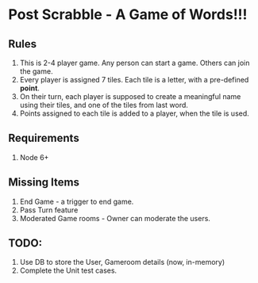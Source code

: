 # Post Scrabble - A Game of Words!!!

## Rules
1. This is 2-4 player game. Any person can start a game. Others can join the game. 
2. Every player is assigned 7 tiles. Each tile is a letter, with a pre-defined **point**.
3. On their turn, each player is supposed to create a meaningful name using their tiles, and one of the tiles from last word. 
4. Points assigned to each tile is added to a player, when the tile is used. 

## Requirements
1. Node 6+

## Missing Items
1. End Game - a trigger to end game. 
2. Pass Turn feature
3. Moderated Game rooms - Owner can moderate the users. 

## TODO:
1. Use DB to store the User, Gameroom details (now, in-memory)
2. Complete the Unit test cases. 